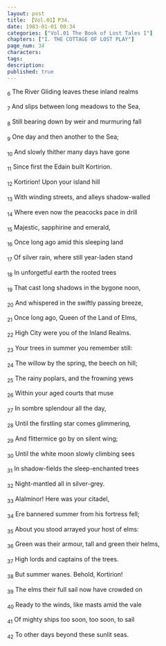 ```yaml
---
layout: post
title: 【Vol.01】P34.
date: 1983-01-01 00:34
categories: ["Vol.01 The Book of Lost Tales I"]
chapters: ["I. THE COTTAGE OF LOST PLAY"]
page_num: 34
characters: 
tags: 
description: 
published: true
---
```


<SUB>6</SUB> The River Gliding leaves these inland realms

<SUB>7</SUB> And slips between long meadows to the Sea,

<SUB>8</SUB> Still bearing down by weir and murmuring fall

<SUB>9</SUB> One day and then another to the Sea;

<SUB>10</SUB> And slowly thither many days have gone

<SUB>11</SUB> Since first the Edain built Kortirion.

<SUB>12</SUB> Kortirion! Upon your island hill

<SUB>13</SUB> With winding streets, and alleys shadow-walled

<SUB>14</SUB> Where even now the peacocks pace in drill

<SUB>15</SUB> Majestic, sapphirine and emerald,

<SUB>16</SUB> Once long ago amid this sleeping land

<SUB>17</SUB> Of silver rain, where still year-laden stand

<SUB>18</SUB> In unforgetful earth the rooted trees

<SUB>19</SUB> That cast long shadows in the bygone noon,

<SUB>20</SUB> And whispered in the swiftly passing breeze,

<SUB>21</SUB> Once long ago, Queen of the Land of Elms,

<SUB>22</SUB> High City were you of the Inland Realms.

<SUB>23</SUB> Your trees in summer you remember still:

<SUB>24</SUB> The willow by the spring, the beech on hill;

<SUB>25</SUB> The rainy poplars, and the frowning yews

<SUB>26</SUB> Within your aged courts that muse

<SUB>27</SUB> In sombre splendour all the day,

<SUB>28</SUB> Until the firstling star comes glimmering,

<SUB>29</SUB> And flittermice go by on silent wing;

<SUB>30</SUB> Until the white moon slowly climbing sees

<SUB>31</SUB> In shadow-fields the sleep-enchanted trees

<SUB>32</SUB> Night-mantled all in silver-grey.

<SUB>33</SUB> Alalminor! Here was your citadel,

<SUB>34</SUB> Ere bannered summer from his fortress fell;

<SUB>35</SUB> About you stood arrayed your host of elms:

<SUB>36</SUB> Green was their armour, tall and green their helms,

<SUB>37</SUB> High lords and captains of the trees.

<SUB>38</SUB> But summer wanes. Behold, Kortirion!

<SUB>39</SUB> The elms their full sail now have crowded on

<SUB>40</SUB> Ready to the winds, like masts amid the vale

<SUB>41</SUB> Of mighty ships too soon, too soon, to sail

<SUB>42</SUB> To other days beyond these sunlit seas.

